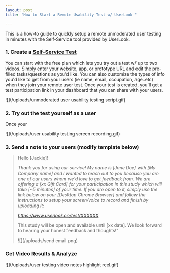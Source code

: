 ```yaml
---
layout: post
title: 'How to Start a Remote Usability Test w/ UserLook '

---
```

This is a how-to guide to quickly setup a remote unmoderated user testing in minutes with the Self-Service tool provided by UserLook.

### **1. Create a** [**Self-Service Test**](https://userlook.co/dashboard/add?selfService=true)

You can start with the free plan which lets you try out a test w/ up to two videos. Simply enter your website, app, or prototype URL and edit the pre-filled tasks/questions as you'd like. You can also customize the types of info you'd like to get from your users  (ie name, email, occupation, age..etc) when they join your remote user test. Once your test is created, you'll get a test participation link in your dashboard that you can share with your users. 

![](/uploads/unmoderated user usability testing script.gif)

### **2. Try out the test yourself as a user**

Once your

![](/uploads/user usability testing screen recording.gif)

### **3. Send a note to your users** (modify template below)

> Hello \[Jackie\]!
>
> _Thank you for using our service! My name is \[Jane Doe\] with \[My Company name\] and I wanted to reach out to you because you are one of our users whom we'd love to get feedback from. We are offering a \[xx Gift Card\] for your participation in this study which will take \[\~5 minutes\] of your time. If you are open to it, simply use the link below on your \[Desktop Chrome Browser\] and follow the instructions to setup your screen/voice to record and finish by uploading it:_
>
> _https://www.userlook.co/test/XXXXXX_
>
> This study will be open and available until \[xx date\]. We look forward to hearing your honest feedback and thoughts!"
>
> ![](/uploads/send email.png)

### **Get Video Results & Analyze**

![](/uploads/user testing video notes highlight reel.gif)